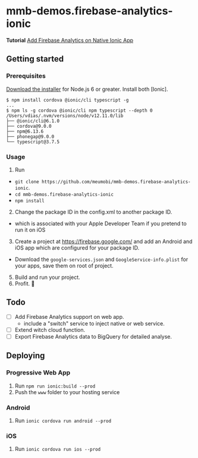 # mmb-demos.firebase-analytics-ionic
**Tutorial** [Add Firebase Analytics on Native Ionic App](http://meumobi.github.io/ionic/2019/02/17/firebase-analytics-ionic.html)

## Getting started

### Prerequisites
[Download the installer](https://nodejs.org/) for Node.js 6 or greater.
Install both [Ionic].

```terminal
$ npm install cordova @ionic/cli typescript -g
...
$ npm ls -g cordova @ionic/cli npm typescript --depth 0
/Users/vdias/.nvm/versions/node/v12.11.0/lib
├── @ionic/cli@6.1.0 
├── cordova@9.0.0 
├── npm@6.13.6 
├── phonegap@9.0.0
└── typescript@3.7.5
```

### Usage
1. Run

- `git clone https://github.com/meumobi/mmb-demos.firebase-analytics-ionic`.
- `cd mmb-demos.firebase-analytics-ionic`
- `npm install`

2.  Change the package ID in the config.xml to another package ID.

  - which is associated with your Apple Developer Team if you pretend to run it on iOS

3.  Create a project at https://firebase.google.com/ and add an Android and iOS app which are configured for your package ID.

 - Download the `google-services.json` and `GoogleService-info.plist` for your apps, save them on root of project.

5. Build and run your project.
6. Profit. :tada:

## Todo
- [ ] Add Firebase Analytics support on web app.
  - include a "switch" service to inject native or web service.
- [ ] Extend witch cloud function.
- [ ] Export Firebase Analytics data to BigQuery for detailed analyse.

## Deploying

### Progressive Web App

1. Run `npm run ionic:build --prod`
2. Push the `www` folder to your hosting service

### Android

1. Run `ionic cordova run android --prod`

### iOS

1. Run `ionic cordova run ios --prod`
